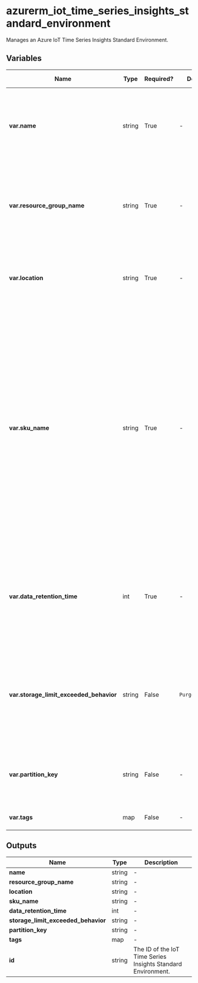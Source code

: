# azurerm_iot_time_series_insights_standard_environment

Manages an Azure IoT Time Series Insights Standard Environment.

## Variables

| Name | Type | Required? |  Default  |  possible values |  Description |
| ---- | ---- | --------- |  ----------- | ----------- | ----------- |
| **var.name** | string | True | -  |  -  |  Specifies the name of the Azure IoT Time Series Insights Standard Environment. Changing this forces a new resource to be created. Must be globally unique. | 
| **var.resource_group_name** | string | True | -  |  -  |  The name of the resource group in which to create the Azure IoT Time Series Insights Standard Environment. Changing this forces a new resource to be created. | 
| **var.location** | string | True | -  |  -  |  Specifies the supported Azure location where the resource exists. Changing this forces a new resource to be created. | 
| **var.sku_name** | string | True | -  |  `S1_1`, `S1_2`, `S1_3`, `S1_4`, `S1_5`, `S1_6`, `S1_7`, `S1_8`, `S1_9`, `S1_10`, `S2_1`, `S2_2`, `S2_3`, `S2_4`, `S2_5`, `S2_6`, `S2_7`, `S2_8`, `S2_9`, `S2_10`  |  Specifies the SKU Name for this IoT Time Series Insights Standard Environment. It is string consisting of two parts separated by an underscore(\_).The first part is the `name`, valid values include: `S1` and `S2`. The second part is the `capacity` (e.g. the number of deployed units of the `sku`), which must be a positive `integer` (e.g. `S1_1`). Possible values are `S1_1`, `S1_2`, `S1_3`, `S1_4`, `S1_5`, `S1_6`, `S1_7`, `S1_8`, `S1_9`, `S1_10`, `S2_1`, `S2_2`, `S2_3`, `S2_4`, `S2_5`, `S2_6`, `S2_7`, `S2_8`, `S2_9` and `S2_10`. Changing this forces a new resource to be created. | 
| **var.data_retention_time** | int | True | -  |  -  |  Specifies the ISO8601 timespan specifying the minimum number of days the environment's events will be available for query. Changing this forces a new resource to be created. | 
| **var.storage_limit_exceeded_behavior** | string | False | `PurgeOldData`  |  `PauseIngress`, `PurgeOldData`  |  Specifies the behaviour the IoT Time Series Insights service should take when the environment's capacity has been exceeded. Valid values include `PauseIngress` and `PurgeOldData`. Defaults to `PurgeOldData`. | 
| **var.partition_key** | string | False | -  |  -  |  The name of the event property which will be used to partition data. Changing this forces a new resource to be created. | 
| **var.tags** | map | False | -  |  -  |  A mapping of tags to assign to the resource. | 



## Outputs

| Name | Type | Description |
| ---- | ---- | --------- | 
| **name** | string  | - | 
| **resource_group_name** | string  | - | 
| **location** | string  | - | 
| **sku_name** | string  | - | 
| **data_retention_time** | int  | - | 
| **storage_limit_exceeded_behavior** | string  | - | 
| **partition_key** | string  | - | 
| **tags** | map  | - | 
| **id** | string  | The ID of the IoT Time Series Insights Standard Environment. | 